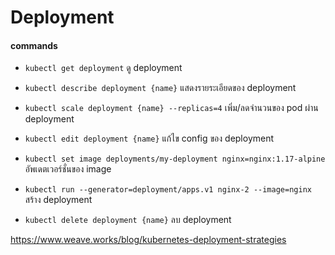 # Deployment

#### commands

* `kubectl get deployment` ดู deployment

* `kubectl describe deployment {name}` แสดงรายระเอียดของ deployment

* `kubectl scale deployment {name} --replicas=4` เพิ่ม/ลดจำนวนของ pod ผ่าน deployment

* `kubectl edit deployment {name}` แก้ไข config ของ deployment

* `kubectl set image deployments/my-deployment nginx=nginx:1.17-alpine` อัพเดตเวอร์ชั่นของ image

* `kubectl run --generator=deployment/apps.v1 nginx-2 --image=nginx` สร้าง deployment

* `kubectl delete deployment {name}` ลบ deployment

https://www.weave.works/blog/kubernetes-deployment-strategies

